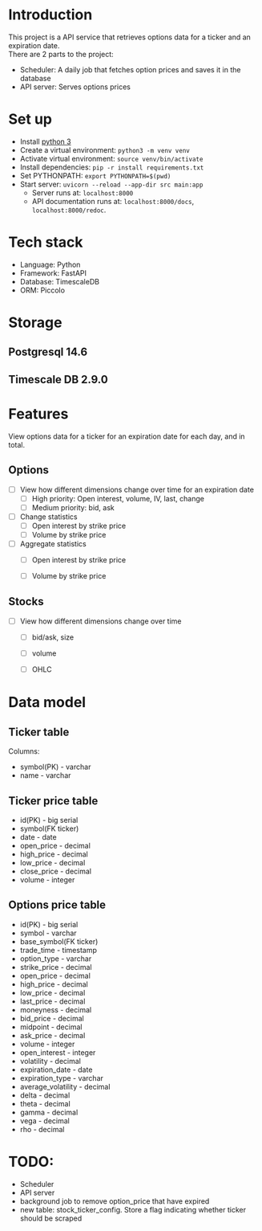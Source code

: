 # Introduction
This project is a API service that retrieves options data for a ticker and an expiration date.  
There are 2 parts to the project:
* Scheduler: A daily job that fetches option prices and saves it in the database
* API server: Serves options prices

# Set up
* Install [python 3](https://www.python.org/downloads/)
* Create a virtual environment: `python3 -m venv venv`
* Activate virtual environment: `source venv/bin/activate`
* Install dependencies: `pip -r install requirements.txt`
* Set PYTHONPATH: `export PYTHONPATH=$(pwd)`
* Start server: `uvicorn --reload --app-dir src main:app`
  * Server runs at: `localhost:8000`
  * API documentation runs at: `localhost:8000/docs`, `localhost:8000/redoc`.

# Tech stack
* Language: Python
* Framework: FastAPI
* Database: TimescaleDB
* ORM: Piccolo

# Storage
## Postgresql 14.6
## Timescale DB 2.9.0

# Features
View options data for a ticker for an expiration date for each day, and in total.

## Options
- [ ] View how different dimensions change over time for an expiration date
  - [ ] High priority: Open interest, volume, IV, last, change
  - [ ] Medium priority: bid, ask
- [ ] Change statistics
  - [ ] Open interest by strike price
  - [ ] Volume by strike price
- [ ] Aggregate statistics
  - [ ] Open interest by strike price
  - [ ] Volume by strike price


## Stocks
- [ ] View how different dimensions change over time
  - [ ] bid/ask, size
  - [ ] volume
  - [ ] OHLC


# Data model
## Ticker table
Columns:
* symbol(PK) - varchar
* name - varchar

## Ticker price table
* id(PK) - big serial
* symbol(FK ticker)
* date - date
* open_price - decimal
* high_price - decimal
* low_price - decimal
* close_price - decimal
* volume - integer

## Options price table
* id(PK) - big serial
* symbol - varchar
* base_symbol(FK ticker)
* trade_time - timestamp
* option_type - varchar
* strike_price - decimal
* open_price - decimal
* high_price - decimal
* low_price - decimal
* last_price - decimal
* moneyness - decimal
* bid_price - decimal
* midpoint - decimal
* ask_price - decimal
* volume - integer
* open_interest - integer
* volatility - decimal
* expiration_date - date
* expiration_type - varchar
* average_volatility - decimal
* delta - decimal
* theta - decimal
* gamma - decimal
* vega - decimal
* rho - decimal

# TODO:
* Scheduler
* API server
* background job to remove option_price that have expired
* new table: stock_ticker_config. Store a flag indicating whether ticker should be scraped
